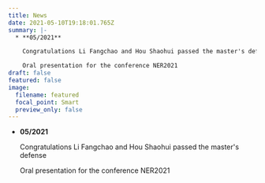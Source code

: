 ```yaml
---
title: News
date: 2021-05-10T19:18:01.765Z
summary: |-
  * **05/2021**

    Congratulations Li Fangchao and Hou Shaohui passed the master's defense

    Oral presentation for the conference NER2021
draft: false
featured: false
image:
  filename: featured
  focal_point: Smart
  preview_only: false
---
```

* **05/2021**

  Congratulations Li Fangchao and Hou Shaohui passed the master's defense

  Oral presentation for the conference NER2021